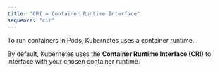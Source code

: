 ```yaml
---
title: "CRI = Container Runtime Interface"
sequence: "cir"
---
```


To run containers in Pods, Kubernetes uses a container runtime.

By default, Kubernetes uses the **Container Runtime Interface (CRI)** to interface with your chosen container runtime.

